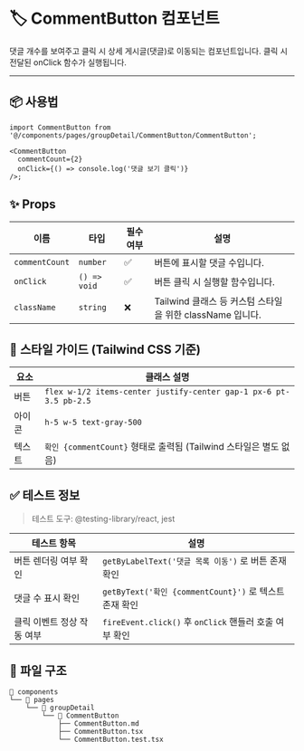 # 🏷️ CommentButton 컴포넌트

댓글 개수를 보여주고 클릭 시 상세 게시글(댓글)로 이동되는 컴포넌트입니다.
클릭 시 전달된 onClick 함수가 실행됩니다.

---

## 📦 사용법

```tsx
import CommentButton from '@/components/pages/groupDetail/CommentButton/CommentButton';

<CommentButton
  commentCount={2}
  onClick={() => console.log('댓글 보기 클릭')}
/>;
```

## ✨ Props

| 이름           | 타입         | 필수 여부 | 설명                                                      |
| -------------- | ------------ | --------- | --------------------------------------------------------- |
| `commentCount` | `number`     | ✅        | 버튼에 표시할 댓글 수입니다.                              |
| `onClick`      | `() => void` | ✅        | 버튼 클릭 시 실행할 함수입니다.                           |
| `className`    | `string`     | ❌        | Tailwind 클래스 등 커스텀 스타일을 위한 className 입니다. |

## 🎨 스타일 가이드 (Tailwind CSS 기준)

| 요소   | 클래스 설명                                                       |
| ------ | ----------------------------------------------------------------- |
| 버튼   | `flex w-1/2 items-center justify-center gap-1 px-6 pt-3.5 pb-2.5` |
| 아이콘 | `h-5 w-5 text-gray-500`                                           |
| 텍스트 | `확인 {commentCount}` 형태로 출력됨 (Tailwind 스타일은 별도 없음) |

## ✅ 테스트 정보

> 테스트 도구: @testing-library/react, jest

| 테스트 항목                | 설명                                                   |
| -------------------------- | ------------------------------------------------------ |
| 버튼 렌더링 여부 확인      | `getByLabelText('댓글 목록 이동')` 로 버튼 존재 확인   |
| 댓글 수 표시 확인          | `getByText('확인 {commentCount}')` 로 텍스트 존재 확인 |
| 클릭 이벤트 정상 작동 여부 | `fireEvent.click()` 후 `onClick` 핸들러 호출 여부 확인 |

## 📁 파일 구조

```
📁 components
└── 📁 pages
    └── 📁 groupDetail
        └── 📁 CommentButton
            ├── CommentButton.md
            ├── CommentButton.tsx
            └── CommentButton.test.tsx
```
